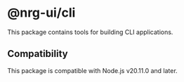 # @nrg-ui/cli

This package contains tools for building CLI applications.

## Compatibility

This package is compatible with Node.js v20.11.0 and later.
